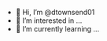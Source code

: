 - 👋 Hi, I’m @dtownsend01
- 👀 I’m interested in ...
- 🌱 I’m currently learning ...

<!---
- 💞️ I’m looking to collaborate on ...
- 📫 How to reach me ...
--->


<!---
dtownsend01/dtownsend01 is a ✨ special ✨ repository because its `README.md` (this file) appears on your GitHub profile.
You can click the Preview link to take a look at your changes.
--->
